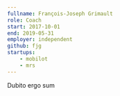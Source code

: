 ```yaml
---
fullname: François-Joseph Grimault
role: Coach
start: 2017-10-01
end: 2019-05-31
employer: independent
github: fjg
startups:
    - mobilot
    - mrs
---
```


Dubito ergo sum

